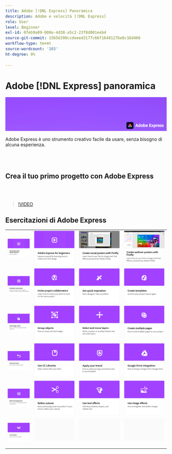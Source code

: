```yaml
---
title: Adobe [!DNL Express] Panoramica
description: Adobe e velocità [!DNL Express]
role: User
level: Beginner
exl-id: 0feb9a09-008e-4d38-a5c2-23f8d001eeb4
source-git-commit: 15656390ccdeeed3177c66f1648127be8c16d466
workflow-type: tm+mt
source-wordcount: '103'
ht-degree: 0%

---
```


# Adobe [!DNL Express] panoramica

![Express Hero Image](../assets/Express.png)

Adobe Express è uno strumento creativo facile da usare, senza bisogno di alcuna esperienza.

<br> 

## Crea il tuo primo progetto con Adobe Express

<br> 

>[!VIDEO](https://video.tv.adobe.com/v/3420225?quality=12&learn=on&hidetitle=true)

## Esercitazioni di Adobe Express

<table style="table-layout:fixed">
<tr>
   <td>
      <a href="get-started.md">
         <img alt="Guida introduttiva ad Adobe Express" src="assets/get-started.png" />
      </a>
  </td>
  <td>
      <a href="adobe-express-beginners.md">
         <img alt="Adobe Express per principianti" src="assets/beginners.png" />
      </a>
  </td>
  <td>
      <a href="create-social-posters.md">
         <img alt="Creazione di poster social con Firefly" src="assets/social-firefly.png" />
      </a>
  </td>
  <td>
      <a href="create-webinar-poster.md">
         <img alt="Creare poster per il webinar con Firefly" src="assets/webinar-poster.png" />
      </a>
  </td>
</tr>
<tr>
 <td>
      <a href="schedule.md">
         <img alt="Pianifica post social" src="assets/schedule.png" />
      </a>
  </td>
   <td>
   <a href="collaborate.md">
      <img alt="Invitare collaboratori di progetto" src="assets/collaborate.png" />
   </a>
  </td>
 <td>
      <a href="get-inspiration.md">
         <img alt="Ispirazione rapida" src="assets/inspiration.png" />
      </a>
  </td>
  <td>
   <a href="create-templates.md">
      <img alt="Creare modelli" src="assets/templates.png" />
   </a>
  </td>
</tr>
<tr>
 <td>
      <a href="add-design-assets.md">
         <img alt="Aggiungere risorse di progettazione" src="assets/design-assets.png" />
      </a>
  </td>
 <td>
      <a href="group-objects.md">
         <img alt="Raggruppare gli oggetti" src="assets/group-objects.png" />
      </a>
  </td>
  <td>
      <a href="layers.md">
         <img alt="Selezionare e spostare i livelli" src="assets/layers.png" />
      </a>
  </td>
  <td>
      <a href="multiple-pages.md">
         <img alt="Creare più pagine" src="assets/multiple-pages.png" />
      </a>
  </td>
</tr>
<tr>
   <td>
      <a href="undo-redo.md">
         <img alt="Annullare e ripristinare" src="assets/undo-redo.png" />
      </a>
   </td>
  <td>
      <a href="cc-libraries.md">
         <img alt="Utilizzare CC Libraries" src="assets/cc-libraries.png" />
      </a>
  </td>
 <td>
      <a href="brand.md">
         <img alt="Applicare il marchio" src="assets/brand.png" />
      </a>
  </td>
  <td>
      <a href="google-drive.md">
         <img alt="Integrazione con Google Drive" src="assets/google-drive.png" />
      </a>
  </td>
</tr>
<tr>
   <td>
      <a href="remove-background.md">
         <img alt="Rimuovi sfondo" src="assets/background.png" />
      </a>
  </td>
   <td>
      <a href="refine-cutout.md">
         <img alt="Rifinire un ritaglio" src="assets/cutouts.png" />
      </a>
  </td>
  <td>
      <a href="text-effects.md">
         <img alt="Usare gli effetti di testo" src="assets/text-effects.png" />
      </a>
  </td>
  <td>
      <a href="image-effects.md">
         <img alt="Usare gli effetti immagine" src="assets/image-effects.png" />
      </a>
  </td>
</tr>
<tr>
  <td>
   <a href="create-curved-text.md">
      <img alt="Creare testo curvo" src="assets/curved-text.png" />
   </a>
  </td>
  <td>
    <img alt="Spaziatore" src="../assets/Gray_thumbnail.png" />
    <div>
    <br>
  </td>
  <td>
    <img alt="Spaziatore" src="../assets/Gray_thumbnail.png" />
    <div>
    <br>
  </td>
  <td>
    <img alt="Spaziatore" src="../assets/Gray_thumbnail.png" />
    <div>
    <br>
  </td>
</tr>
</table>
